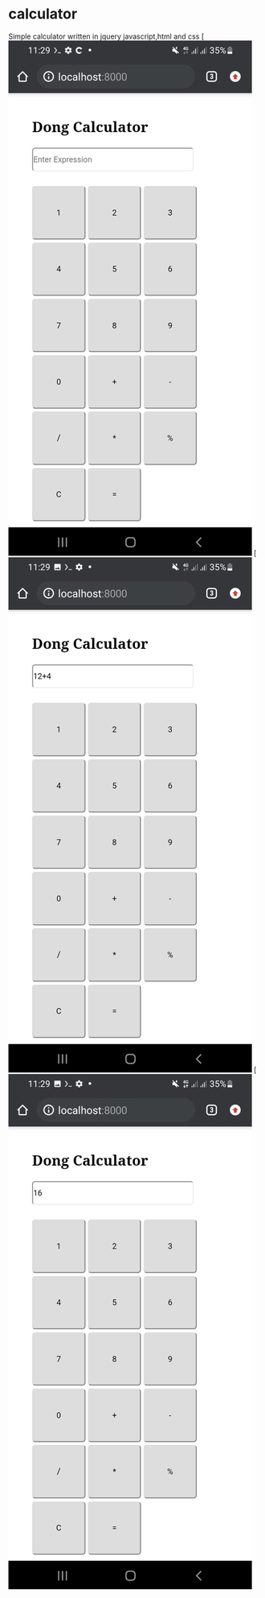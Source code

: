 # calculator
Simple calculator written in jquery javascript,html and css
[![Dong Calculator](Screenshot_20211021-232946_Chrome.jpg)
[![Dong Calculator](Screenshot_20211021-232955_Chrome.jpg)
[![Dong Calculator](Screenshot_20211021-232958_Chrome.jpg)
